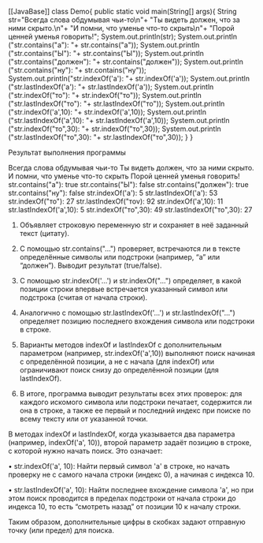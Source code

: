 [[JavaBase]]
class Demo{
	public static void main(String[] args){
		String str="Всегда слова обдумывая чьи-то\n"+
		"Ты видеть должен, что за ними скрыто.\n"+
		"И помни, что уменье что-то скрыть\n"+
		"Порой ценней уменья говорить!";
		System.out.println(str);
		System.out.println
		("str.contains(\"а\"): "+
		str.contains("а"));
		System.out.println
		("str.contains(\"Ы\"): "+
		str.contains("Ы"));
		System.out.println
		("str.contains(\"должен\"): "+
		str.contains("должен"));
		System.out.println
		("str.contains(\"ну\"): "+
		str.contains("ну"));
		System.out.println("str.indexOf(\'а\'): "+
		str.indexOf('а'));
		System.out.println
		("str.lastIndexOf(\'а\'): "+
		str.lastIndexOf('а'));
		System.out.println
		("str.indexOf(\"то\"): "+
		str.indexOf("то"));
		System.out.println
		("str.lastIndexOf(\"то\"): "+
		str.lastIndexOf("то"));
		System.out.println
		("str.indexOf(\'а\',10): "+
		str.indexOf('а',10));
		System.out.println
		("str.lastIndexOf(\'а\',10): "+
		str.lastIndexOf('а',10));
		System.out.println
		("str.indexOf(\"то\",30): "+
		str.indexOf("то",30));
		System.out.println
		("str.lastIndexOf(\"то\",30): "+
		str.lastIndexOf("то",30));
	}
}

Результат выполнения программы

Всегда слова обдумывая чьи-то
Ты видеть должен, что за ними скрыто.
И помни, что уменье что-то скрыть
Порой ценней уменья говорить!
str.contains("а"): true
str.contains("Ы"): false
str.contains("должен"): true
str.contains("ну"): false
str.indexOf('а'): 5
str.lastIndexOf('а'): 53
str.indexOf("то"): 27
str.lastIndexOf("тоv): 92
str.indexOf('а',10): 11
str.lastIndexOf('а',10): 5
str.indexOf("то",30): 49
str.lastIndexOf("то",30): 27

1. Объявляет строковую переменную str и сохраняет в неё заданный текст (цитату).

2. С помощью str.contains("…") проверяет, встречаются ли в тексте определённые символы или подстроки (например, “а” или “должен”). Выводит результат (true/false).

3. С помощью str.indexOf('…') и str.indexOf("…") определяет, в какой позиции строки впервые встречается указанный символ или подстрока (считая от начала строки).

4. Аналогично с помощью str.lastIndexOf('…') и str.lastIndexOf("…") определяет позицию последнего вхождения символа или подстроки в строке.

5. Варианты методов indexOf и lastIndexOf с дополнительным параметром (например, str.indexOf('а',10)) выполняют поиск начиная с определённой позиции, а не с начала (для indexOf) или ограничивают поиск снизу до определённой позиции (для lastIndexOf).

6. В итоге, программа выводит результаты всех этих проверок: для каждого искомого символа или подстроки печатает, содержится ли она в строке, а также ее первый и последний индекс при поиске по всему тексту или от указанной точки.

В методах indexOf и lastIndexOf, когда указывается два параметра (например, indexOf('а', 10)), второй параметр задаёт позицию в строке, с которой нужно начать поиск. Это означает:

• str.indexOf('а', 10): Найти первый символ 'а' в строке, но начать проверку не с самого начала строки (индекс 0), а начиная с индекса 10.

• str.lastIndexOf('а', 10): Найти последнее вхождение символа 'а', но при этом поиск проводится в пределах подстроки от начала строки до индекса 10, то есть “смотреть назад” от позиции 10 к началу строки.

  

Таким образом, дополнительные цифры в скобках задают отправную точку (или предел) для поиска.